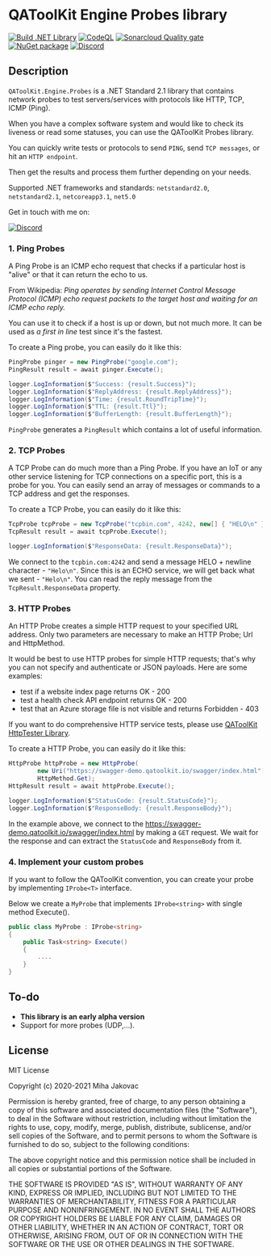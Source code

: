 # QAToolKit Engine Probes library
[![Build .NET Library](https://github.com/qatoolkit/qatoolkit-engine-probes-net/workflows/Build%20.NET%20Library/badge.svg)](https://github.com/qatoolkit/qatoolkit-engine-probes-net/actions)
[![CodeQL](https://github.com/qatoolkit/qatoolkit-engine-probes-net/workflows/CodeQL%20Analyze/badge.svg)](https://github.com/qatoolkit/qatoolkit-engine-probes-net/security/code-scanning)
[![Sonarcloud Quality gate](https://github.com/qatoolkit/qatoolkit-engine-probes-net/workflows/Sonarqube%20Analyze/badge.svg)](https://sonarcloud.io/dashboard?id=qatoolkit_qatoolkit-engine-probes-net)
[![NuGet package](https://img.shields.io/nuget/v/QAToolKit.Engine.Probes?label=QAToolKit.Engine.Probes)](https://www.nuget.org/packages/QAToolKit.Engine.Probes/)
[![Discord](https://img.shields.io/discord/787220825127780354?color=%23267CB9&label=Discord%20chat)](https://discord.gg/hYs6ayYQC5)

## Description
`QAToolKit.Engine.Probes` is a .NET Standard 2.1 library that contains network probes to test servers/services with protocols like HTTP, TCP, ICMP (Ping).

When you have a complex software system and would like to check its liveness or read some statuses, you can use the QAToolKit Probes library.

You can quickly write tests or protocols to send `PING`, send `TCP messages`, or hit an `HTTP endpoint`.

Then get the results and process them further depending on your needs.

Supported .NET frameworks and standards: `netstandard2.0`, `netstandard2.1`, `netcoreapp3.1`, `net5.0`

Get in touch with me on:

[![Discord](https://img.shields.io/discord/787220825127780354?color=%23267CB9&label=Discord%20chat)](https://discord.gg/hYs6ayYQC5)

### 1. Ping Probes

A Ping Probe is an ICMP echo request that checks if a particular host is "alive" or that it can return the echo to us.

From Wikipedia: _Ping operates by sending Internet Control Message Protocol (ICMP) echo request packets to the target host and waiting for an ICMP echo reply._  

You can use it to check if a host is up or down, but not much more. It can be used as _a first in line_ test since it's the fastest.

To create a Ping probe, you can easily do it like this:

```csharp
PingProbe pinger = new PingProbe("google.com");
PingResult result = await pinger.Execute();

logger.LogInformation($"Success: {result.Success}");
logger.LogInformation($"ReplyAddress: {result.ReplyAddress}");
logger.LogInformation($"Time: {result.RoundTripTime}");
logger.LogInformation($"TTL: {result.Ttl}");
logger.LogInformation($"BufferLength: {result.BufferLength}");
```

`PingProbe` generates a `PingResult` which contains a lot of useful information.

### 2. TCP Probes

A TCP Probe can do much more than a Ping Probe. If you have an IoT or any other service listening for TCP connections on a specific port, this is a probe for you.
You can easily send an array of messages or commands to a TCP address and get the responses.

To create a TCP Probe, you can easily do it like this:

```csharp
TcpProbe tcpProbe = new TcpProbe("tcpbin.com", 4242, new[] { "HELO\n" });
TcpResult result = await tcpProbe.Execute();

logger.LogInformation($"ResponseData: {result.ResponseData}");
```

We connect to the `tcpbin.com:4242` and send a message HELO + newline character - `"Helo\n"`.
Since this is an ECHO service, we will get back what we sent - `"Helo\n"`. You can read the reply message from the `TcpResult.ResponseData` property.

### 3. HTTP Probes

An HTTP Probe creates a simple HTTP request to your specified URL address.
Only two parameters are necessary to make an HTTP Probe; Url and HttpMethod.

It would be best to use HTTP probes for simple HTTP requests; that's why you can not specify and authenticate or JSON payloads.
Here are some examples:
- test if a website index page returns OK - 200
- test a health check API endpoint returns OK - 200
- test that an Azure storage file is not visible and returns Forbidden - 403

If you want to do comprehensive HTTP service tests, please use [QAToolKit HttpTester Library](https://github.com/qatoolkit/qatoolkit-engine-httptester-net).

To create a HTTP Probe, you can easily do it like this:

```csharp
HttpProbe httpProbe = new HttpProbe(
        new Uri("https://swagger-demo.qatoolkit.io/swagger/index.html"),
        HttpMethod.Get);
HttpResult result = await httpProbe.Execute();

logger.LogInformation($"StatusCode: {result.StatusCode}");
logger.LogInformation($"ResponseBody: {result.ResponseBody}");
```

In the example above, we connect to the https://swagger-demo.qatoolkit.io/swagger/index.html by making a `GET` request. We wait for the response and can extract the `StatusCode` and `ResponseBody` from it.

### 4. Implement your custom probes

If you want to follow the QAToolKit convention, you can create your probe by implementing `IProbe<T>` interface.

Below we create a `MyProbe` that implements `IProbe<string>` with single method Execute().

```csharp
public class MyProbe : IProbe<string>
{
    public Task<string> Execute()
    {
        ....
    }
}
```

## To-do

- **This library is an early alpha version**
- Support for more probes (UDP,...).

## License

MIT License

Copyright (c) 2020-2021 Miha Jakovac

Permission is hereby granted, free of charge, to any person obtaining a copy
of this software and associated documentation files (the "Software"), to deal
in the Software without restriction, including without limitation the rights
to use, copy, modify, merge, publish, distribute, sublicense, and/or sell
copies of the Software, and to permit persons to whom the Software is
furnished to do so, subject to the following conditions:

The above copyright notice and this permission notice shall be included in all
copies or substantial portions of the Software.

THE SOFTWARE IS PROVIDED "AS IS", WITHOUT WARRANTY OF ANY KIND, EXPRESS OR
IMPLIED, INCLUDING BUT NOT LIMITED TO THE WARRANTIES OF MERCHANTABILITY,
FITNESS FOR A PARTICULAR PURPOSE AND NONINFRINGEMENT. IN NO EVENT SHALL THE
AUTHORS OR COPYRIGHT HOLDERS BE LIABLE FOR ANY CLAIM, DAMAGES OR OTHER
LIABILITY, WHETHER IN AN ACTION OF CONTRACT, TORT OR OTHERWISE, ARISING FROM,
OUT OF OR IN CONNECTION WITH THE SOFTWARE OR THE USE OR OTHER DEALINGS IN THE
SOFTWARE.